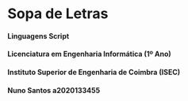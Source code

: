 # Sopa de Letras

#### Linguagens Script
#### Licenciatura em Engenharia Informática (1º Ano)
#### Instituto Superior de Engenharia de Coimbra (ISEC)
#### Nuno Santos a2020133455
